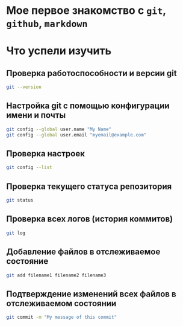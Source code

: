 # Мое первое знакомство с `git`, `github`, `markdown`

# Что успели изучить

## Проверка работоспособности и версии git

```bash
git --version
```

## Настройка git с помощью конфигурации имени и почты

```bash
git config --global user.name "My Name"
git config --global user.email "myemail@example.com"
```

## Проверка настроек 

```bash
git config --list
```

## Проверка текущего статуса репозитория

```bash
git status
```

## Проверка всех логов (история коммитов)

```bash
git log
```


## Добавление файлов в отслеживаемое состояние

```bash
git add filename1 filename2 filename3
```

## Подтверждение изменений всех файлов в отслеживаемом состоянии

```bash
git commit -m "My message of this commit"
```